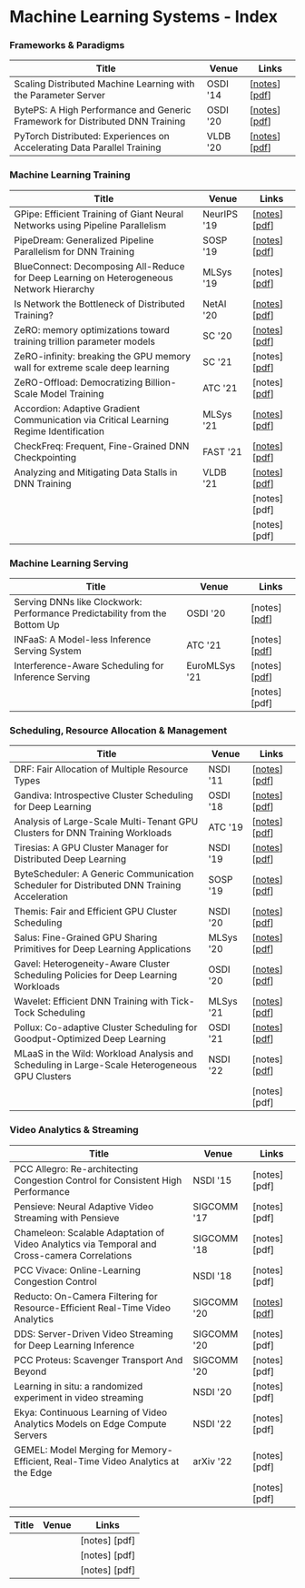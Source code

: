 # Machine Learning Systems - Index

### Frameworks & Paradigms

| Title                                                                         | Venue    | Links                                                                                                                                                      |
| ----------------------------------------------------------------------------- | -------- | ---------------------------------------------------------------------------------------------------------------------------------------------------------- |
| Scaling Distributed Machine Learning with the Parameter Server                | OSDI '14 | \[[notes](scaling-distributed-machine-learning-with-the-parameter-server.md)] \[[pdf](http://www.cs.cmu.edu/\~muli/file/parameter\_server\_osdi14.pdf)]    |
| BytePS: A High Performance and Generic Framework for Distributed DNN Training | OSDI '20 | \[[notes](byteps-a-high-performance-and-generic-framework-for-distributed-dnn-training.md)] \[[pdf](https://www.usenix.org/system/files/osdi20-jiang.pdf)] |
| PyTorch Distributed: Experiences on Accelerating Data Parallel Training       | VLDB '20 | \[[notes](pytorch-distributed-experiences-on-accelerating-data-parallel-training.md)] \[[pdf](https://arxiv.org/pdf/2006.15704.pdf)]                       |

### Machine Learning Training

| Title                                                                                    | Venue       | Links                                                                                                                                                                                                   |
| ---------------------------------------------------------------------------------------- | ----------- | ------------------------------------------------------------------------------------------------------------------------------------------------------------------------------------------------------- |
| GPipe: Efficient Training of Giant Neural Networks using Pipeline Parallelism            | NeurIPS '19 | \[[notes](gpipe-efficient-training-of-giant-neural-networks-using-pipeline-parallelism.md)] \[[pdf](https://papers.nips.cc/paper/2019/file/093f65e080a295f8076b1c5722a46aa2-Paper.pdf)]                 |
| PipeDream: Generalized Pipeline Parallelism for DNN Training                             | SOSP '19    | \[[notes](pipedream-generalized-pipeline-parallelism-for-dnn-training.md)] \[[pdf](https://arxiv.org/pdf/1806.03377.pdf)]                                                                               |
| BlueConnect: Decomposing All-Reduce for Deep Learning on Heterogeneous Network Hierarchy | MLSys '19   | \[notes] \[[pdf](https://mlsys.org/Conferences/2019/doc/2019/130.pdf)]                                                                                                                                  |
| Is Network the Bottleneck of Distributed Training?                                       | NetAI '20   | \[[notes](is-network-the-bottleneck-of-distributed-training.md)] \[[pdf](https://dl.acm.org/doi/pdf/10.1145/3405671.3405810)]                                                                           |
| ZeRO: memory optimizations toward training trillion parameter models                     | SC '20      | \[[notes](zero-memory-optimizations-toward-training-trillion-parameter-models.md)] \[[pdf](https://arxiv.org/pdf/1910.02054.pdf)]                                                                       |
| ZeRO-infinity: breaking the GPU memory wall for extreme scale deep learning              | SC '21      | \[notes] \[[pdf](https://arxiv.org/pdf/2104.07857.pdf)]                                                                                                                                                 |
| ZeRO-Offload: Democratizing Billion-Scale Model Training                                 | ATC '21     | \[notes] \[[pdf](http://pasalabs.org/papers/2021/ATC21\_zero-offload.pdf)]                                                                                                                              |
| Accordion: Adaptive Gradient Communication via Critical Learning Regime Identification   | MLSys '21   | \[[notes](accordion-adaptive-gradient-communication-via-critical-learning-regime-identification.md)] \[[pdf](https://proceedings.mlsys.org/paper/2021/file/1d7f7abc18fcb43975065399b0d1e48e-Paper.pdf)] |
| CheckFreq: Frequent, Fine-Grained DNN Checkpointing                                      | FAST '21    | \[[notes](checkfreq-frequent-fine-grained-dnn-checkpointing.md)] \[[pdf](https://www.usenix.org/system/files/fast21-mohan.pdf)]                                                                         |
| Analyzing and Mitigating Data Stalls in DNN Training                                     | VLDB '21    | \[[notes](analyzing-and-mitigating-data-stalls-in-dnn-training.md)] \[[pdf](https://www.cs.utexas.edu/\~vijay/papers/vldb21-datastalls.pdf)]                                                            |
|                                                                                          |             | \[notes] \[pdf]                                                                                                                                                                                         |
|                                                                                          |             | \[notes] \[pdf]                                                                                                                                                                                         |

### Machine Learning Serving

| Title                                                                      | Venue         | Links                                                                      |
| -------------------------------------------------------------------------- | ------------- | -------------------------------------------------------------------------- |
| Serving DNNs like Clockwork: Performance Predictability from the Bottom Up | OSDI '20      | \[notes] \[[pdf](https://www.usenix.org/system/files/osdi20-gujarati.pdf)] |
| INFaaS: A Model-less Inference Serving System                              | ATC '21       | \[notes] \[[pdf](https://www.usenix.org/system/files/atc21-romero.pdf)]    |
| Interference-Aware Scheduling for Inference Serving                        | EuroMLSys '21 | \[notes] \[[pdf](https://dl.acm.org/doi/pdf/10.1145/3437984.3458837)]      |
|                                                                            |               | \[notes] \[pdf]                                                            |



### Scheduling, Resource Allocation & Management

| Title                                                                                         | Venue     | Links                                                                                                                                                                      |
| --------------------------------------------------------------------------------------------- | --------- | -------------------------------------------------------------------------------------------------------------------------------------------------------------------------- |
| DRF: Fair Allocation of Multiple Resource Types                                               | NSDI '11  | \[[notes](dominant-resource-fairness-fair-allocation-of-multiple-resource-types.md)] \[[pdf](https://cs.stanford.edu/\~matei/papers/2011/nsdi\_drf.pdf)]                   |
| Gandiva: Introspective Cluster Scheduling for Deep Learning                                   | OSDI '18  | \[[notes](gandiva-introspective-cluster-scheduling-for-deep-learning.md)] \[[pdf](https://www.usenix.org/system/files/osdi18-xiao.pdf)]                                    |
| Analysis of Large-Scale Multi-Tenant GPU Clusters for DNN Training Workloads                  | ATC '19   | \[[notes](analysis-of-large-scale-multi-tenant-gpu-clusters-for-dnn-training-workloads.md)] \[[pdf](https://www.usenix.org/system/files/atc19-jeon.pdf)]                   |
| Tiresias: A GPU Cluster Manager for Distributed Deep Learning                                 | NSDI '19  | \[[notes](tiresias-a-gpu-cluster-manager-for-distributed-deep-learning.md)] \[[pdf](https://www.usenix.org/system/files/nsdi19-gu.pdf)]                                    |
| ByteScheduler: A Generic Communication Scheduler for Distributed DNN Training Acceleration    | SOSP '19  | \[[notes](bytescheduler-a-generic-communication-scheduler-for-distributed-dnn-training-acceleration.md)] \[[pdf](https://i.cs.hku.hk/\~cwu/papers/yhpeng-sosp19.pdf)]      |
| Themis: Fair and Efficient GPU Cluster Scheduling                                             | NSDI '20  | \[[notes](themis-fair-and-efficient-gpu-cluster-scheduling.md)] \[[pdf](https://www.usenix.org/system/files/nsdi20-paper-mahajan.pdf)]                                     |
| Salus: Fine-Grained GPU Sharing Primitives for Deep Learning Applications                     | MLSys '20 | \[[notes](salus-fine-grained-gpu-sharing-primitives-for-deep-learning-applications.md)] \[[pdf](https://www.mosharaf.com/wp-content/uploads/salus-mlsys20.pdf)]            |
| Gavel: Heterogeneity-Aware Cluster Scheduling Policies for Deep Learning Workloads            | OSDI '20  | \[[notes](gavel-heterogeneity-aware-cluster-scheduling-policies-for-deep-learning-workloads.md)] \[[pdf](https://cs.stanford.edu/\~matei/papers/2020/osdi\_gavel.pdf)]     |
| Wavelet: Efficient DNN Training with Tick-Tock Scheduling                                     | MLSys '21 | \[[notes](wavelet-efficient-dnn-training-with-tick-tock-scheduling.md)] \[[pdf](https://proceedings.mlsys.org/paper/2021/file/c81e728d9d4c2f636f067f89cc14862c-Paper.pdf)] |
| Pollux: Co-adaptive Cluster Scheduling for Goodput-Optimized Deep Learning                    | OSDI '21  | \[[notes](pollux-co-adaptive-cluster-scheduling-for-goodput-optimized-deep-learning.md)] \[[pdf](https://www.pdl.cmu.edu/PDL-FTP/CloudComputing/osdi21-pollux.pdf)]        |
| MLaaS in the Wild: Workload Analysis and Scheduling in Large-Scale Heterogeneous GPU Clusters | NSDI '22  | \[notes] \[[pdf](https://qzweng.github.io/files/2022NSDI-MLaaS-Weng.pdf)]                                                                                                  |
|                                                                                               |           | \[notes] \[pdf]                                                                                                                                                            |



### Video Analytics & Streaming



| Title                                                                                        | Venue       | Links                                                                                                                                                                           |
| -------------------------------------------------------------------------------------------- | ----------- | ------------------------------------------------------------------------------------------------------------------------------------------------------------------------------- |
| PCC Allegro: Re-architecting Congestion Control for Consistent High Performance              | NSDI '15    | \[notes] \[pdf]                                                                                                                                                                 |
| Pensieve: Neural Adaptive Video Streaming with Pensieve                                      | SIGCOMM '17 | \[notes] \[pdf]                                                                                                                                                                 |
| Chameleon: Scalable Adaptation of Video Analytics via Temporal and Cross-camera Correlations | SIGCOMM '18 | \[notes] \[pdf]                                                                                                                                                                 |
| PCC Vivace: Online-Learning Congestion Control                                               | NSDI '18    | \[notes] \[pdf]                                                                                                                                                                 |
| Reducto: On-Camera Filtering for Resource-Efficient Real-Time Video Analytics                | SIGCOMM '20 | \[[notes](reducto-on-camera-filtering-for-resource-efficient-real-time-video-analytics.md)] \[[pdf](https://www.cs.princeton.edu/\~ravian/publications/reducto\_sigcomm20.pdf)] |
| DDS: Server-Driven Video Streaming for Deep Learning Inference                               | SIGCOMM '20 | \[notes] \[pdf]                                                                                                                                                                 |
| PCC Proteus: Scavenger Transport And Beyond                                                  | SIGCOMM '20 | \[notes] \[pdf]                                                                                                                                                                 |
| Learning in situ: a randomized experiment in video streaming                                 | NSDI '20    | \[notes] \[pdf]                                                                                                                                                                 |
| Ekya: Continuous Learning of Video Analytics Models on Edge Compute Servers                  | NSDI '22    | \[notes] \[pdf]                                                                                                                                                                 |
| GEMEL: Model Merging for Memory-Efficient, Real-Time Video Analytics at the Edge             | arXiv '22   | \[notes] \[pdf]                                                                                                                                                                 |
|                                                                                              |             | \[notes] \[pdf]                                                                                                                                                                 |





| Title | Venue | Links           |
| ----- | ----- | --------------- |
|       |       | \[notes] \[pdf] |
|       |       | \[notes] \[pdf] |
|       |       | \[notes] \[pdf] |

